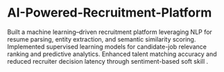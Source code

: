 # AI-Powered-Recruitment-Platform
Built a machine learning–driven recruitment platform leveraging NLP for resume parsing, entity extraction, and semantic similarity scoring. Implemented supervised learning models for candidate-job relevance ranking and predictive analytics. Enhanced talent matching accuracy and reduced recruiter decision latency through sentiment-based soft skill .
